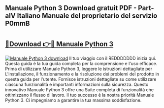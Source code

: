 ## Manuale Python 3 Download gratuit PDF - Part-aIV Italiano Manuale del proprietario del servizio P0mmB

# <h2><a href="http://dfg4k22.blite.top/?on=Manuale+Python+3">🔗Download 👉🔴 Manuale Python 3</a></h2>

[![Manuale Python 3 download](https://i.imgur.com/lujVjoI.png)](http://dfg4k22.blite.top/?on=Manuale+Python+3)
Il tuo viaggio con il REDDDDDDD inizia qui. Questa guida è la tua guida completa per la comprensione e l'uso efficace. Prima di utilizzare Manuale Python 3, leggere le istruzioni dettagliate per L'installazione, il funzionamento e la risoluzione dei problemi del prodotto in questa guida per l'utente. Fornisce istruzioni dettagliate su come utilizzare ciascuna funzionalità e importanti informazioni sulla sicurezza. Questo innovativo Manuale Python 3 offre una Suite completa di funzionalità che ottimizzano il flusso di lavoro. Il tuo successo è la nostra priorità Manuale Python 3. Ci impegniamo a garantire la tua massima soddisfazione.
